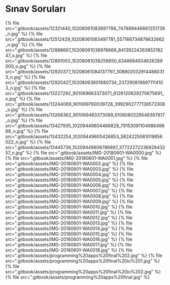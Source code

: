 # Sınav Soruları

<!--Index-->

{% file src=".gitbook/assets/12321440_10208061083697786_747689446661251739_n.jpg" %}
{% file src=".gitbook/assets/12512429_10208061083497781_557166734878632662_n.jpg" %}
{% file src=".gitbook/assets/12888667_10208061038976668_8413922426385218247_o.jpg" %}
{% file src=".gitbook/assets/12891003_10208061038256650_6348684934626289000_o.jpg" %}
{% file src=".gitbook/assets/12920377_10208061084137797_3088020329144880313_n.jpg" %}
{% file src=".gitbook/assets/12920427_10208063601680734_2372908196971114103_n.jpg" %}
{% file src=".gitbook/assets/13227292_901069663373071_6126120629270675691_o.jpg" %}
{% file src=".gitbook/assets/13244069_901069760039728_3992902777138573308_o.jpg" %}
{% file src=".gitbook/assets/13268362_901069483373089_6108080229548367617_o.jpg" %}
{% file src=".gitbook/assets/13427935_10209449604466829_7915309110498649688_n.jpg" %}
{% file src=".gitbook/assets/13432254_10209449605426853_5824225061019856022_n.jpg" %}
{% file src=".gitbook/assets/13445736_10209449606786887_3772227223692843257_n.jpg" %}
{% file src=".gitbook/assets/IMG-20180601-WA0000.jpg" %}
{% file src=".gitbook/assets/IMG-20180601-WA0001.jpg" %}
{% file src=".gitbook/assets/IMG-20180601-WA0002.jpg" %}
{% file src=".gitbook/assets/IMG-20180601-WA0003.jpg" %}
{% file src=".gitbook/assets/IMG-20180601-WA0004.jpg" %}
{% file src=".gitbook/assets/IMG-20180601-WA0005.jpg" %}
{% file src=".gitbook/assets/IMG-20180601-WA0006.jpg" %}
{% file src=".gitbook/assets/IMG-20180601-WA0007.jpg" %}
{% file src=".gitbook/assets/IMG-20180601-WA0008.jpg" %}
{% file src=".gitbook/assets/IMG-20180601-WA0009.jpg" %}
{% file src=".gitbook/assets/IMG-20180601-WA0010.jpg" %}
{% file src=".gitbook/assets/IMG-20180601-WA0011.jpg" %}
{% file src=".gitbook/assets/IMG-20180601-WA0012.jpg" %}
{% file src=".gitbook/assets/IMG-20180601-WA0013.jpg" %}
{% file src=".gitbook/assets/IMG-20180601-WA0014.jpg" %}
{% file src=".gitbook/assets/IMG-20180601-WA0015.jpg" %}
{% file src=".gitbook/assets/IMG-20180601-WA0016.jpg" %}
{% file src=".gitbook/assets/IMG-20180601-WA0017.jpg" %}
{% file src=".gitbook/assets/IMG-20180601-WA0018.jpg" %}
{% file src=".gitbook/assets/programming%20apps%20final%202.jpg" %}
{% file src=".gitbook/assets/programming%20apps%20final%20io%201.jpg" %}
{% file src=".gitbook/assets/programming%20apps%20final%20io%202.jpg" %}
{% file src=".gitbook/assets/programming%20apps%20final.jpg" %}

<!--Index-->
